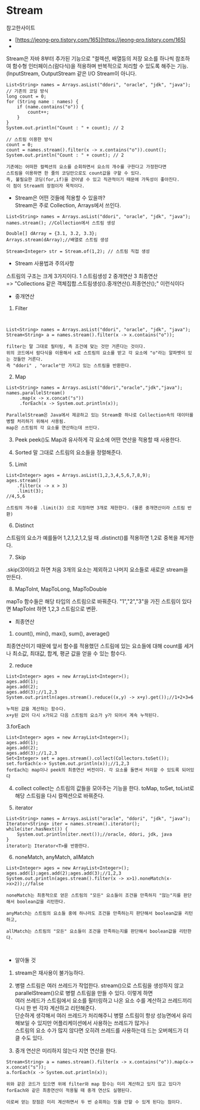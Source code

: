 # Stream

참고한사이트
* [https://jeong-pro.tistory.com/165](https://jeong-pro.tistory.com/165)
* 

Stream은 자바 8부터 추가된 기능으로 "컬렉션, 배열등의 저장 요소를 하나씩 참조하여 함수형 인터페이스(람다식)을 적용하며 반복적으로 처리할 수 있도록 해주는 기능. (InputStream, OutputStream 같은 I/O Stream이 아니다.

~~~
List<String> names = Arrays.asList("ddori", "oracle", "jdk", "java");
// 기존의 코딩 방식
long count = 0;
for (String name : names) {
    if (name.contains("o")) {
        count++;
    }
}
System.out.println("Count : " + count); // 2
 
// 스트림 이용한 방식
count = 0;
count = names.stream().filter(x -> x.contains("o")).count();
System.out.println("Count : " + count); // 2

기존에는 어떠한 컬렉션의 요소를 순회하면서 요소의 개수를 구한다고 가정한다면 
스트림을 이용하면 한 줄의 코딩만으로도 count값을 구할 수 있다. 
즉, 불필요한 코딩(for,if)을 걷어낼 수 있고 직관적이기 때문에 가독성이 좋아진다.
이 점이 Stream의 장점이자 목적이다.
~~~

- Stream은 어떤 것들에 적용할 수 있을까?   
Stream은 주로 Collection, Arrays에서 쓰인다.    
~~~
List<String> names = Arrays.asList("ddori", "oracle", "jdk", "java");
names.stream(); //Collection에서 스트림 생성
 
Double[] dArray = {3.1, 3.2, 3.3};
Arrays.stream(dArray);//배열로 스트림 생성
 
Stream<Integer> str = Stream.of(1,2); // 스트림 직접 생성

~~~

- Stream 사용법과 주의사항

스트림의 구조는 크게 3가지이다. 1 스트림생성 2 중개연산 3 최종연산   
=> "Collections 같은 객체집합.스트림생성().중개연산().최종연산();" 이런식이다   

- 중개연산
1. Filter   
~~~


List<String> names = Arrays.asList("ddori", "oracle", "jdk", "java");
Stream<String> a = names.stream().filter(x -> x.contains("o"));

filter는 말 그대로 필터링, 즉 조건에 맞는 것만 거른다는 것이다.
위의 코드에서 람다식을 이용해서 x로 스트림의 요소를 받고 각 요소에 "o"라는 알파벳이 있는 것들만 거른다. 
즉 "ddori" , "oracle"만 가지고 있는 스트림을 반환한다. 

~~~

2. Map
~~~
List<String> names = Arrays.asList("ddori","oracle","jdk","java");
names.parallelStream()
     .map(x -> x.concat("s"))
     .forEach(x -> System.out.println(x));

ParallelStream은 Java에서 제공하고 있는 Stream중 하나로 Collection속의 데이터를 병렬 처리하기 위해서 사용됨.
map은 스트림의 각 요소를 연산하는데 쓰인다. 
~~~
3. Peek
peek()도 Map과 유사하게 각 요소에 어떤 연산을 적용할 때 사용한다.

4. Sorted
말 그대로 스트림의 요소들을 정렬해준다.

5. Limit
~~~
List<Integer> ages = Arrays.asList(1,2,3,4,5,6,7,8,9);
ages.stream()
    .filter(x -> x > 3)
    .limit(3);
//4,5,6

스트림의 개수를 .limit(3) 으로 지정하면 3개로 제한한다. (물론 중개연산이라 스트림 반환)

~~~

6. Distinct

스트림의 요소가 예를들어 1,2,1,2,1,2,일 때 .distinct()를 적용하면 1,2로 중복을 제거한다.

7. Skip

.skip(3)이라고 하면 처음 3개의 요소는 제외하고 나머지 요소들로 새로운 stream을 만든다.

8. MapToInt, MapToLong, MapToDouble

mapTo 함수들은 해당 타입의 스트림으로 바꿔준다. "1","2","3"을 가진 스트림이 있다면 MapToInt 하면 1,2,3 스트림으로 변환.   


- 최종연산
1. count(), min(), max(), sum(), average()

최종연산이기 때문에 앞서 함수를 적용했던 스트림에 있는 요소들에 대해 count를 세거나 최소값, 최대값, 합계, 평균 값을 얻을 수 있는 함수다.

2. reduce
~~~
List<Integer> ages = new ArrayList<Integer>();
ages.add(1);
ages.add(2);
ages.add(3);//1,2,3
System.out.println(ages.stream().reduce((x,y) -> x+y).get());//1+2+3=6

누적된 값을 계산하는 함수다.
x+y된 값이 다시 x가되고 다음 스트림의 요소가 y가 되어서 계속 누적된다.
~~~

3.forEach
~~~
List<Integer> ages = new ArrayList<Integer>();
ages.add(1);
ages.add(2);
ages.add(3);//1,2,3
Set<Integer> set = ages.stream().collect(Collectors.toSet());
set.forEach(x-> System.out.println(x));//1,2,3
forEach는 map이나 peek의 최종연산 버전이다. 각 요소를 돌면서 처리할 수 있도록 되어있다
~~~

4. collect
collect는 스트림의 값들을 모아주는 기능을 한다. toMap, toSet, toList로 해당 스트림을 다시 컬렉션으로 바꿔준다.

5. iterator
~~~
List<String> names = Arrays.asList("oracle", "ddori", "jdk", "java");
Iterator<String> iter = names.stream().iterator();
while(iter.hasNext()) {
    System.out.println(iter.next());//oracle, ddori, jdk, java
}
iterator는 Iterator<T>를 반환한다.
~~~

6. noneMatch, anyMatch, allMatch
~~~
List<Integer> ages = new ArrayList<Integer>();
ages.add(1);ages.add(2);ages.add(3);//1,2,3
System.out.println(ages.stream().filter(x -> x>1).noneMatch(x->x>2));//false

noneMatch는 최종적으로 얻은 스트림의 "모든" 요소들이 조건을 만족하지 "않는"지를 판단해서 boolean값을 리턴한다.

anyMatch는 스트림의 요소들 중에 하나라도 조건을 만족하는지 판단해서 boolean값을 리턴하고,

allMatch는 스트림의 "모든" 요소들이 조건을 만족하는지를 판단해서 boolean값을 리턴한다.



~~~
- 알아둘 것

1. stream은 재사용이 불가능하다.

2. 병렬 스트림은 여러 쓰레드가 작업한다.
stream()으로 스트림을 생성하지 않고 parallelStream()으로 병렬 스트림을 만들 수 있다. 이렇게 하면   
여러 쓰레드가 스트림에서 요소를 필터링하고 나온 요소 수를 계산하고 쓰레드끼리 다시 한 번 각자 계산하고 리턴해준다.   
단순하게 생각해서 여러 쓰레드가 처리해주니 병렬 스트림이 항상 성능면에서 유리해보일 수 있지만 어플리케이션에서 사용하는 쓰레드가 많거나   
스트림의 요소 수가 많지 않다면 오히려 쓰레드를 사용하는데 드는 오버헤드가 더 클 수도 있다.

3. 중개 연산은 미리하지 않는다 지연 연산을 한다.
~~~
Stream<String> a = names.stream().filter(x -> x.contains("o")).map(x-> x.concat("s"));
a.forEach(x -> System.out.println(x));

위와 같은 코드가 있으면 위에 filter와 map 함수는 미리 계산하고 있지 않고 있다가 forEach와 같은 최종연산이 적용될 때 중개 연산도 실행된다.

이로써 얻는 장점은 미리 계산하면서 두 번 순회하는 짓을 안할 수 있게 된다는 점이다.



~~~


